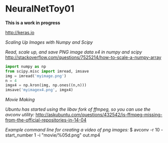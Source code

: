 # NeuralNetToy01

**This is a work in progress**

http://keras.io

*Scaling Up Images with Numpy and Scipy*

*Read, scale up, and save PNG image data x4 in numpy and scipy*
http://stackoverflow.com/questions/7525214/how-to-scale-a-numpy-array

```python
import numpy as np
from scipy.misc import imread, imsave
img = imread('myimage.png')
n = 4
imgx4 = np.kron(img, np.ones((n,n)))
imsave('myimagex4.png', imgx4)
```

*Movie Making*

*Ubuntu has started using the libav fork of ffmpeg, so you can use the avconv utility:*
http://askubuntu.com/questions/432542/is-ffmpeg-missing-from-the-official-repositories-in-14-04

*Example command line for creating a video of png images:*
$ avconv -r 10 -start_number 1 -i "movie/%05d.png" out.mp4

